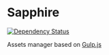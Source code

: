 Sapphire
===========
[![Dependency Status](https://david-dm.org/romanminkin/sapphire.svg)](https://david-dm.org/romanminkin/sapphire)

Assets manager based on [Gulp.js](http://gulpjs.com/)
